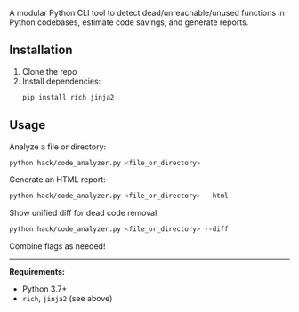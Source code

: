 A modular Python CLI tool to detect dead/unreachable/unused functions in Python codebases, estimate code savings, and generate reports.

## Installation
1. Clone the repo
2. Install dependencies:
   ```sh
   pip install rich jinja2
   ```

## Usage
Analyze a file or directory:
```sh
python hack/code_analyzer.py <file_or_directory>
```

Generate an HTML report:
```sh
python hack/code_analyzer.py <file_or_directory> --html
```

Show unified diff for dead code removal:
```sh
python hack/code_analyzer.py <file_or_directory> --diff
```

Combine flags as needed!

---

**Requirements:**
- Python 3.7+
- `rich`, `jinja2` (see above) 